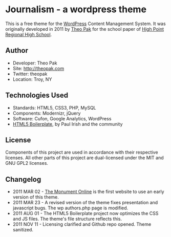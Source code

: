 # Journalism - a wordpress theme

This is a free theme for the [WordPress](http://wordpress.org) Content Management System. It was originally developed in 2011 by [Theo Pak](http://theopak.com) for the school paper of [High Point Regional High School](http://hpregional.org).

## Author
* Developer: Theo Pak
* Site: http://theopak.com
* Twitter: theopak
* Location: Troy, NY

## Technologies Used
* Standards: HTML5, CSS3, PHP, MySQL
* Components: Modernizr, jQuery
* Software: Cufon, Google Analytics, WordPress
* [HTML5 Boilerplate](http://html5boilerplate.com), by Paul Irish and the community

## License
Components of this project are used in accordance with their respective licenses. All other parts of this project are dual-licensed under the MIT and GNU GPL2 licenses.

## Changelog
* 2011 MAR 02 - [The Monument Online](http://monument.hpregional.org) is the first website to use an early version of this theme.
* 2011 MAR 23 - A revised version of the theme fixes presentation and javascript bugs. The wp authors.php page is modified.
* 2011 AUG 01 - The HTML5 Boilerplate project now optimizes the CSS and JS files. The theme's file structure reflects this.
* 2011 NOV 11 - Licensing clarified and Github repo opened. Theme sanitized.
